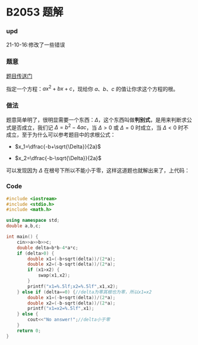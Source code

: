 # B2053 题解

### upd
21-10-16:修改了一些错误

### 题意
[题目传送门](https://www.luogu.com.cn/problem/B2053)

指定一个方程：$ax^2+bx+c$，现给你 $a、b、c$ 的值让你求这个方程的根。
### 做法
题意简单明了，很明显需要一个东西：$\Delta$，这个东西叫做**判别式**，是用来判断求公式是否成立，我们记 $\Delta=b^2-4ac$，当 $\Delta>0$ 或 $\Delta=0$ 时成立，当 $\Delta<0$ 时不成立，至于为什么可以参考题目中的求根公式：

- $x_1=\dfrac{-b+\sqrt{\Delta}}{2a}$

- $x_2=\dfrac{-b-\sqrt{\Delta}}{2a}$

可以发现因为 $\Delta$ 在根号下所以不能小于零，这样这道题也就解出来了，上代码：
### Code
```cpp
#include <iostream>
#include <stdio.h>
#include <math.h>

using namespace std;
double a,b,c;

int main() {
    cin>>a>>b>>c;
    double delta=b*b-4*a*c;
    if (delta>0) {
        double x1=(-b+sqrt(delta))/(2*a);
        double x2=(-b-sqrt(delta))/(2*a);
        if (x1>x2) {
            swap(x1,x2);
        }
        printf("x1=%.5lf;x2=%.5lf",x1,x2);
    } else if (delta==0) {//delta为零其根也为零，所以x1=x2
        double x1=(-b+sqrt(delta))/(2*a);
        double x2=(-b-sqrt(delta))/(2*a);
        printf("x1=x2=%.5lf",x1);
    } else {
        cout<<"No answer!";//delta小于零
    }
    return 0;
}
```
